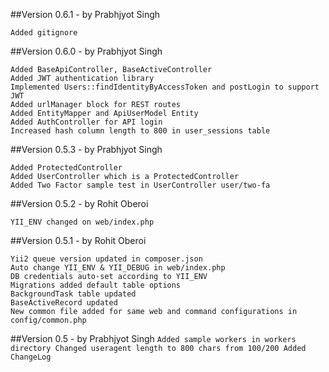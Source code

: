 ##Version 0.6.1 - by Prabhjyot Singh
```
Added gitignore
```
##Version 0.6.0 - by Prabhjyot Singh
```
Added BaseApiController, BaseActiveController
Added JWT authentication library
Implemented Users::findIdentityByAccessToken and postLogin to support JWT
Added urlManager block for REST routes
Added EntityMapper and ApiUserModel Entity
Added AuthController for API login
Increased hash column length to 800 in user_sessions table
```
##Version 0.5.3 - by Prabhjyot Singh
```
Added ProtectedController
Added UserController which is a ProtectedController
Added Two Factor sample test in UserController user/two-fa
```
##Version 0.5.2 - by Rohit Oberoi
```
YII_ENV changed on web/index.php 
```
##Version 0.5.1 - by Rohit Oberoi
```
Yii2 queue version updated in composer.json
Auto change YII_ENV & YII_DEBUG in web/index.php
DB credentials auto-set according to YII_ENV
Migrations added default table options
BackgroundTask table updated
BaseActiveRecord updated
New common file added for same web and command configurations in config/common.php 
```

##Version 0.5 - by Prabhjyot Singh
``
Added sample workers in workers directory
Changed useragent length to 800 chars from 100/200
Added ChangeLog
``
